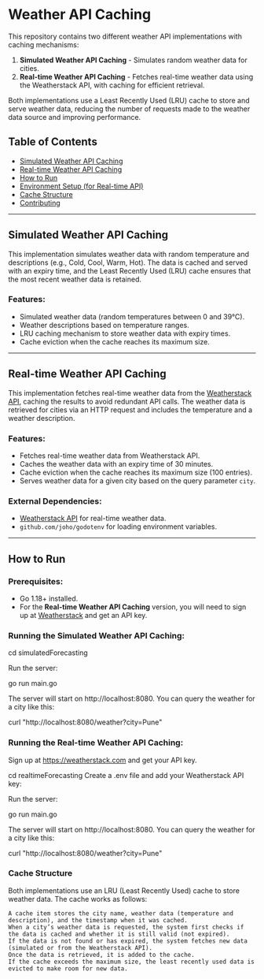 # Weather API Caching

This repository contains two different weather API implementations with caching mechanisms:
1. **Simulated Weather API Caching** - Simulates random weather data for cities.
2. **Real-time Weather API Caching** - Fetches real-time weather data using the Weatherstack API, with caching for efficient retrieval.

Both implementations use a Least Recently Used (LRU) cache to store and serve weather data, reducing the number of requests made to the weather data source and improving performance.

## Table of Contents
- [Simulated Weather API Caching](#simulated-weather-api-caching)
- [Real-time Weather API Caching](#real-time-weather-api-caching)
- [How to Run](#how-to-run)
- [Environment Setup (for Real-time API)](#environment-setup-for-real-time-api)
- [Cache Structure](#cache-structure)
- [Contributing](#contributing)

---

## Simulated Weather API Caching

This implementation simulates weather data with random temperature and descriptions (e.g., Cold, Cool, Warm, Hot). The data is cached and served with an expiry time, and the Least Recently Used (LRU) cache ensures that the most recent weather data is retained.

### Features:
- Simulated weather data (random temperatures between 0 and 39°C).
- Weather descriptions based on temperature ranges.
- LRU caching mechanism to store weather data with expiry times.
- Cache eviction when the cache reaches its maximum size.

---

## Real-time Weather API Caching

This implementation fetches real-time weather data from the [Weatherstack API](https://weatherstack.com/), caching the results to avoid redundant API calls. The weather data is retrieved for cities via an HTTP request and includes the temperature and a weather description.

### Features:
- Fetches real-time weather data from Weatherstack API.
- Caches the weather data with an expiry time of 30 minutes.
- Cache eviction when the cache reaches its maximum size (100 entries).
- Serves weather data for a given city based on the query parameter `city`.

### External Dependencies:
- [Weatherstack API](https://weatherstack.com/) for real-time weather data.
- `github.com/joho/godotenv` for loading environment variables.

---

## How to Run

### Prerequisites:
- Go 1.18+ installed.
- For the **Real-time Weather API Caching** version, you will need to sign up at [Weatherstack](https://weatherstack.com/) and get an API key.

### Running the Simulated Weather API Caching:
cd simulatedForecasting

Run the server:

go run main.go

The server will start on http://localhost:8080. You can query the weather for a city like this:

curl "http://localhost:8080/weather?city=Pune"

### Running the Real-time Weather API Caching:

Sign up at https://weatherstack.com and get your API key.

cd realtimeForecasting
Create a .env file and add your Weatherstack API key:

Run the server:

go run main.go

The server will start on http://localhost:8080. You can query the weather for a city like this:

curl "http://localhost:8080/weather?city=Pune"

### Cache Structure

Both implementations use an LRU (Least Recently Used) cache to store weather data. The cache works as follows:

    A cache item stores the city name, weather data (temperature and description), and the timestamp when it was cached.
    When a city’s weather data is requested, the system first checks if the data is cached and whether it is still valid (not expired).
    If the data is not found or has expired, the system fetches new data (simulated or from the Weatherstack API).
    Once the data is retrieved, it is added to the cache.
    If the cache exceeds the maximum size, the least recently used data is evicted to make room for new data.
